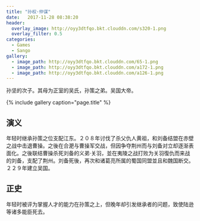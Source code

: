 ```yaml
---
title: "孙权·仲谋"
date:   2017-11-28 08:38:20
header:
  overlay_image: http://oyy3dtfqo.bkt.clouddn.com/s320-1.png
  overlay_filter: 0.5
categories:
  - Games
  - Sango
gallery:
  - image_path: http://oyy3dtfqo.bkt.clouddn.com/65-1.png
  - image_path: http://oyy3dtfqo.bkt.clouddn.com/a172-1.png
  - image_path: http://oyy3dtfqo.bkt.clouddn.com/a126-1.png
---
```


孙坚的次子。其母为正室的吴氏，孙策之弟。吴国大帝。

{% include gallery caption="page.title" %}

## 演义

年轻时继承孙策之位支配江东。２０８年讨伐了杀父仇人黄祖，和刘备结盟在赤壁之战中击退曹操。之後在合淝与曹操军交战，但因争夺荆州而与刘备对立却逐渐表面化。之後联结曹操杀死刘备的义弟·关羽，並在夷陵之战打败为关羽復仇而来战的刘备，支配了荆州。刘备死後，再次和诸葛亮所属的蜀国同盟並且和魏国断交。２２９年建立吴国。

## 正史

年轻时被评为掌握人才的能力在孙策之上，但晚年却引发继承者的问题，致使陆逊等诸多能臣死去。